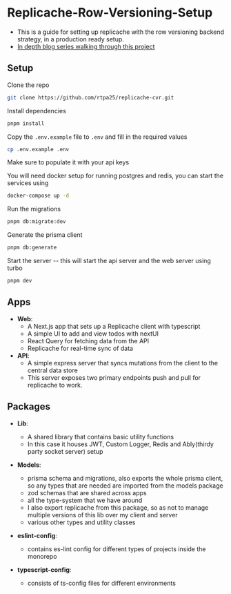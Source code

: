 # Replicache-Row-Versioning-Setup

- This is a guide for setting up replicache with the row versioning backend strategy, in a production ready setup. 
- [In depth blog series walking through this project](https://ronit.dev/series/realtimesync)

## Setup

Clone the repo

```bash
git clone https://github.com/rtpa25/replicache-cvr.git
```

Install dependencies

```bash
pnpm install
```

Copy the `.env.example` file to `.env` and fill in the required values

```bash
cp .env.example .env
```

Make sure to populate it with your api keys

You will need docker setup for running postgres and redis, you can start the services using

```bash
docker-compose up -d
```

Run the migrations

```bash
pnpm db:migrate:dev
```

Generate the prisma client

```bash
pnpm db:generate
```

Start the server -- this will start the api server and the web server using turbo

```bash
pnpm dev
```

## Apps

- **Web**:
  - A Next.js app that sets up a Replicache client with typescript
  - A simple UI to add and view todos with nextUI
  - React Query for fetching data from the API
  - Replicache for real-time sync of data
- **API**:
  - A simple express server that syncs mutations from the client to the central data store
  - This server exposes two primary endpoints push and pull for replicache to work.

## Packages

- **Lib**:

  - A shared library that contains basic utility functions
  - In this case it houses JWT, Custom Logger, Redis and Ably(thirdy party socket server) setup

- **Models**:

  - prisma schema and migrations, also exports the whole prisma client, so any types that are needed are imported from the models package
  - zod schemas that are shared across apps
  - all the type-system that we have around
  - I also export replicache from this package, so as not to manage multiple versions of this lib over my client and server
  - various other types and utility classes

- **eslint-config**:

  - contains es-lint config for different types of projects inside the monorepo

- **typescript-config**:
  - consists of ts-config files for different environments
